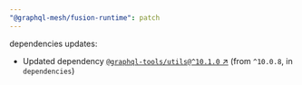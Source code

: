 ```yaml
---
"@graphql-mesh/fusion-runtime": patch
---
```

dependencies updates:
  - Updated dependency [`@graphql-tools/utils@^10.1.0` ↗︎](https://www.npmjs.com/package/@graphql-tools/utils/v/10.1.0) (from `^10.0.8`, in `dependencies`)
